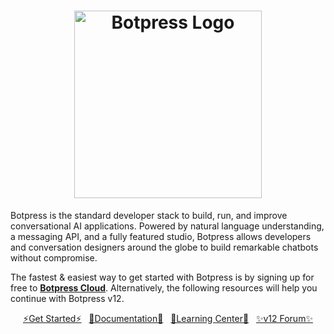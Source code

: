 <h1 align="center">
  <a href="https://botpress.com">
    <img width=300 src="https://user-images.githubusercontent.com/955524/207101937-d1cc88a0-2773-4df7-9b29-9f7769ba1dd1.png" alt="Botpress Logo"/>  
  </a>
</h1>

Botpress is the standard developer stack to build, run, and improve conversational AI applications. Powered by natural language understanding, a messaging API, and a fully featured studio, Botpress allows developers and conversation designers around the globe to build remarkable chatbots without compromise.

The fastest & easiest way to get started with Botpress is by signing up for free to **[Botpress Cloud](https://sso.botpress.cloud/registration)**. Alternatively, the following resources will help you continue with Botpress v12.


</hr>

<p align="center">
    <a href="https://v12.botpress.com/overview/quickstart/installation" class="btn btn-default btn-lg">
        ⚡Get Started⚡</a>
    &nbsp;
    <a href="https://v12.botpress.com/" class="btn btn-default btn-lg">
        📕Documentation📕</a>
    &nbsp; 
    <a href="https://learn.botpress.com/" class="btn btn-default btn-lg">
        🧠Learning Center🧠</a>
    &nbsp;
    <a href="https://github.com/botpress/botpress/discussions" class="btn btn-default btn-lg">
        ✨v12 Forum✨
    </a>
</p>

